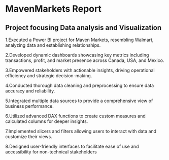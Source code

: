 # MavenMarkets Report                                                      
## Project focusing Data analysis and Visualization

1.Executed a Power BI project for Maven Markets, resembling Walmart, analyzing data and establishing relationships.

2.Developed dynamic dashboards showcasing key metrics including transactions, profit, and market presence across Canada, USA, and Mexico.

3.Empowered stakeholders with actionable insights, driving operational efficiency and strategic decision-making.

4.Conducted thorough data cleaning and preprocessing to ensure data accuracy and reliability.

5.Integrated multiple data sources to provide a comprehensive view of business performance.

6.Utilized advanced DAX functions to create custom measures and calculated columns for deeper insights.

7.Implemented slicers and filters allowing users to interact with data and customize their views.

8.Designed user-friendly interfaces to facilitate ease of use and accessibility for non-technical stakeholders
